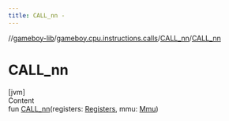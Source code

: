 ```yaml
---
title: CALL_nn -
---
```

//[gameboy-lib](../../index.md)/[gameboy.cpu.instructions.calls](../index.md)/[CALL_nn](index.md)/[CALL_nn](-c-a-l-l_nn.md)



# CALL_nn  
[jvm]  
Content  
fun [CALL_nn](-c-a-l-l_nn.md)(registers: [Registers](../../gameboy.cpu/-registers/index.md), mmu: [Mmu](../../gameboy.memory/-mmu/index.md))  



